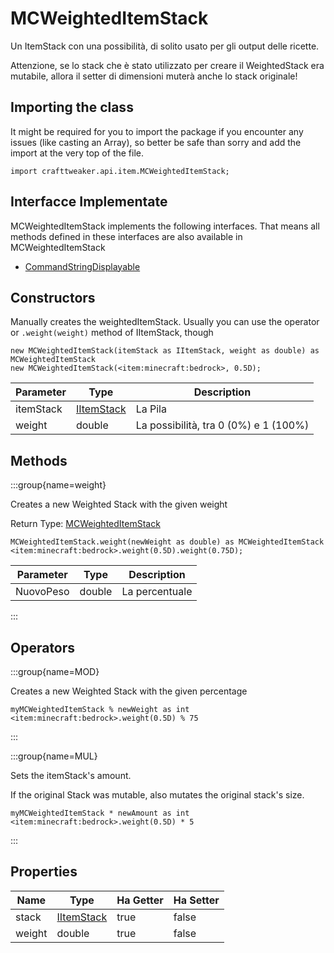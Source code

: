 # MCWeightedItemStack

Un ItemStack con una possibilità, di solito usato per gli output delle ricette. <p> Attenzione, se lo stack che è stato utilizzato per creare il WeightedStack era mutabile, allora il setter di dimensioni muterà anche lo stack originale!

## Importing the class

It might be required for you to import the package if you encounter any issues (like casting an Array), so better be safe than sorry and add the import at the very top of the file.
```zenscript
import crafttweaker.api.item.MCWeightedItemStack;
```


## Interfacce Implementate
MCWeightedItemStack implements the following interfaces. That means all methods defined in these interfaces are also available in MCWeightedItemStack

- [CommandStringDisplayable](/vanilla/api/brackets/CommandStringDisplayable)

## Constructors

Manually creates the weightedItemStack. Usually you can use the operator or `.weight(weight)` method of IItemStack, though
```zenscript
new MCWeightedItemStack(itemStack as IItemStack, weight as double) as MCWeightedItemStack
new MCWeightedItemStack(<item:minecraft:bedrock>, 0.5D);
```

| Parameter | Type                                        | Description                           |
| --------- | ------------------------------------------- | ------------------------------------- |
| itemStack | [IItemStack](/vanilla/api/items/IItemStack) | La Pila                               |
| weight    | double                                      | La possibilità, tra 0 (0%) e 1 (100%) |



## Methods

:::group{name=weight}

Creates a new Weighted Stack with the given weight

Return Type: [MCWeightedItemStack](/vanilla/api/items/MCWeightedItemStack)

```zenscript
MCWeightedItemStack.weight(newWeight as double) as MCWeightedItemStack
<item:minecraft:bedrock>.weight(0.5D).weight(0.75D);
```

| Parameter | Type   | Description    |
| --------- | ------ | -------------- |
| NuovoPeso | double | La percentuale |


:::


## Operators

:::group{name=MOD}

Creates a new Weighted Stack with the given percentage

```zenscript
myMCWeightedItemStack % newWeight as int
<item:minecraft:bedrock>.weight(0.5D) % 75
```

:::

:::group{name=MUL}

Sets the itemStack's amount. <p> If the original Stack was mutable, also mutates the original stack's size.

```zenscript
myMCWeightedItemStack * newAmount as int
<item:minecraft:bedrock>.weight(0.5D) * 5
```

:::


## Properties

| Name   | Type                                        | Ha Getter | Ha Setter |
| ------ | ------------------------------------------- | --------- | --------- |
| stack  | [IItemStack](/vanilla/api/items/IItemStack) | true      | false     |
| weight | double                                      | true      | false     |

